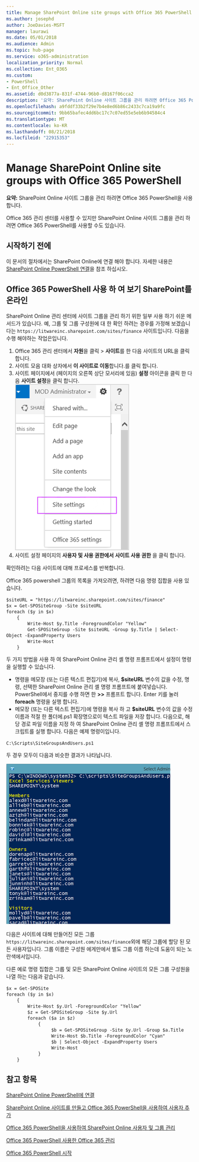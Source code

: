 ```yaml
---
title: Manage SharePoint Online site groups with Office 365 PowerShell
ms.author: josephd
author: JoeDavies-MSFT
manager: laurawi
ms.date: 05/01/2018
ms.audience: Admin
ms.topic: hub-page
ms.service: o365-administration
localization_priority: Normal
ms.collection: Ent_O365
ms.custom:
- PowerShell
- Ent_Office_Other
ms.assetid: d0d3877a-831f-4744-96b0-d8167f06cca2
description: '요약: SharePoint Online 사이트 그룹을 관리 하려면 Office 365 PowerShell를 사용 합니다.'
ms.openlocfilehash: a9fddf33b2f29e7b4e8ed6b86c2433c7ca19a9fc
ms.sourcegitcommit: 9bb65bafec4dd6bc17c7c07ed55e5eb6b94584c4
ms.translationtype: MT
ms.contentlocale: ko-KR
ms.lasthandoff: 08/21/2018
ms.locfileid: "22915353"
---
```

# <a name="manage-sharepoint-online-site-groups-with-office-365-powershell"></a>Manage SharePoint Online site groups with Office 365 PowerShell

 **요약:** SharePoint Online 사이트 그룹을 관리 하려면 Office 365 PowerShell을 사용 합니다.
  
Office 365 관리 센터를 사용할 수 있지만 SharePoint Online 사이트 그룹을 관리 하려면 Office 365 PowerShell를 사용할 수도 있습니다.

## <a name="before-you-begin"></a>시작하기 전에

이 문서의 절차에서는 SharePoint Online에 연결 해야 합니다. 자세한 내용은 [SharePoint Online PowerShell 연결](https://docs.microsoft.com/en-us/powershell/sharepoint/sharepoint-online/connect-sharepoint-online?view=sharepoint-ps)을 참조 하십시오.

## <a name="view-sharepoint-online-with-office-365-powershell"></a>Office 365 PowerShell 사용 하 여 보기 SharePoint를 온라인

SharePoint Online 관리 센터에 사이트 그룹을 관리 하기 위한 일부 사용 하기 쉬운 메서드가 있습니다. 예, 그룹 및 그룹 구성원에 대 한 확인 하려는 경우를 가정해 보겠습니다는 `https://litwareinc.sharepoint.com/sites/finance` 사이트입니다. 다음을 수행 해야하는 작업은입니다.

1. Office 365 관리 센터에서 **자원**을 클릭 > **사이트**를 한 다음 사이트의 URL을 클릭 합니다.
2. 사이트 모음 대화 상자에서 **이 사이트로 이동**합니다.를 클릭 합니다.
3. 사이트 페이지에서 (페이지의 오른쪽 상단 모서리에 있음) **설정** 아이콘을 클릭 한 다음 **사이트 설정**을 클릭 합니다.</br>
![SharePoint Online 사이트 설정](media/spo-site-settings.png)</br>
4. 사이트 설정 페이지의 **사용자 및 사용 권한에서** **사이트 사용 권한** 을 클릭 합니다.

확인하려는 다음 사이트에 대해 프로세스를 반복합니다.

Office 365 powershell 그룹의 목록을 가져오려면, 하려면 다음 명령 집합을 사용 있습니다.

```
$siteURL = "https://litwareinc.sharepoint.com/sites/finance"
$x = Get-SPOSiteGroup -Site $siteURL
foreach ($y in $x)
    {
        Write-Host $y.Title -ForegroundColor "Yellow"
        Get-SPOSiteGroup -Site $siteURL -Group $y.Title | Select-Object -ExpandProperty Users
        Write-Host
    }
```

두 가지 방법을 사용 하 여 SharePoint Online 관리 셸 명령 프롬프트에서 설정이 명령을 실행할 수 있습니다.

- 명령을 메모장 (또는 다른 텍스트 편집기)에 복사, **$siteURL** 변수의 값을 수정, 명령, 선택한 SharePoint Online 관리 셸 명령 프롬프트에 붙여넣습니다. PowerShell에서 중지를 수행 하면 한 **>>** 프롬프트 합니다. Enter 키를 눌러 **foreach** 명령을 실행 합니다.</br>
- 메모장 (또는 다른 텍스트 편집기)에 명령을 복사 하 고 **$siteURL** 변수의 값을 수정 이름과 적절 한 폴더에.ps1 확장명으로이 텍스트 파일을 저장 합니다. 다음으로, 해당 경로 파일 이름을 지정 하 여 SharePoint Online 관리 셸 명령 프롬프트에서 스크립트를 실행 합니다. 다음은 예제 명령이입니다.

```
C:\Scripts\SiteGroupsAndUsers.ps1
```

두 경우 모두이 다음과 비슷한 결과가 나타납니다.

![SharePoint Online 사이트 그룹](media/SPO-site-groups.png)

다음은 사이트에 대해 만들어진 모든 그룹 `https://litwareinc.sharepoint.com/sites/finance`외에 해당 그룹에 할당 된 모든 사용자입니다. 그룹 이름은 구성원 에게만에서 별도 그룹 이름 하는데 도움이 되는 노란색에서입니다.

다른 예로 명령 집합은 그룹 및 모든 SharePoint Online 사이트의 모든 그룹 구성원을 나열 하는 다음과 같습니다.

```
$x = Get-SPOSite
foreach ($y in $x)
    {
        Write-Host $y.Url -ForegroundColor "Yellow"
        $z = Get-SPOSiteGroup -Site $y.Url
        foreach ($a in $z)
            {
                 $b = Get-SPOSiteGroup -Site $y.Url -Group $a.Title 
                 Write-Host $b.Title -ForegroundColor "Cyan"
                 $b | Select-Object -ExpandProperty Users
                 Write-Host
            }
    }
```
    
## <a name="see-also"></a>참고 항목

[SharePoint Online PowerShell에 연결](https://docs.microsoft.com/powershell/sharepoint/sharepoint-online/connect-sharepoint-online?view=sharepoint-ps)

[SharePoint Online 사이트를 만들고 Office 365 PowerShell을 사용하여 사용자 추가](create-sharepoint-sites-and-add-users-with-powershell.md)

[Office 365 PowerShell을 사용하여 SharePoint Online 사용자 및 그룹 관리](manage-sharepoint-users-and-groups-with-powershell.md)

[Office 365 PowerShell 사용한 Office 365 관리](manage-office-365-with-office-365-powershell.md)
  
[Office 365 PowerShell 시작](getting-started-with-office-365-powershell.md)

